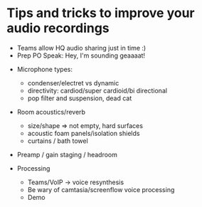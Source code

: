 Tips and tricks to improve your audio recordings
============

  - Teams allow HQ audio sharing just in time :)
  - Prep PO Speak: Hey, I'm sounding geaaaat!

  * Microphone types:
    - condenser/electret vs dynamic
    - directivity: cardiod/super cardioid/bi directional
    - pop filter and suspension, dead cat

  * Room acoustics/reverb
    - size/shape => not empty, hard surfaces
    - acoustic foam panels/isolation shields
    - curtains / bath towel

  * Preamp / gain staging / headroom

  * Processing
    - Teams/VoIP -> voice resynthesis
    - Be wary of camtasia/screenflow voice processing
    - Demo 
